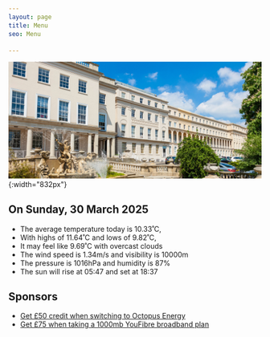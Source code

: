 ```yaml
---
layout: page
title: Menu
seo: Menu

---
```


![Logo](/images/logo.jpg){:width="832px"}

<!-- weather_marker starts -->
## On Sunday, 30 March 2025

- The average temperature today is 10.33˚C,
- With highs of 11.64˚C and lows of 9.82˚C,
- It may feel like 9.69˚C with overcast clouds
- The wind speed is 1.34m/s and visibility is 10000m
- The pressure is 1016hPa and humidity is 87%
- The sun will rise at 05:47 and set at 18:37

<!-- weather_marker ends -->

## Sponsors

- [Get £50 credit when switching to Octopus Energy](https://bit.ly/3oD1nnS)
- [Get £75 when taking a 1000mb YouFibre broadband plan](https://aklam.io/91zWhU?)



